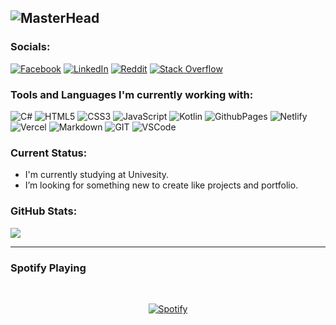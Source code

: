 ![MasterHead](https://1.bp.blogspot.com/-7A4WynwLsMw/XbBpCXG8fHI/AAAAAAAAMt4/uOa1bpLskYgrwGbllhSu2SDj_Mig8SXJQCLcBGAsYHQ/s1600/2000_600px.gif)
---

### Socials:
[![Facebook](https://img.shields.io/badge/Facebook-1877F2?style=for-the-badge&logo=facebook&logoColor=white)](https://facebook.com/angelomikobotabara11) [![LinkedIn]( 	https://img.shields.io/badge/LinkedIn-0077B5?style=for-the-badge&logo=linkedin&logoColor=white)](https://linkedin.com/in/angelo-miko-botabara-4b4b06296) [![Reddit](https://img.shields.io/badge/Reddit-FF4500?style=for-the-badge&logo=reddit&logoColor=white)](https://reddit.com/user/Taki1316) [![Stack Overflow](https://img.shields.io/badge/Stack_Overflow-FE7A16?style=for-the-badge&logo=stack-overflow&logoColor=white)](https://stackoverflow.com/users/22772335) 

### Tools and Languages I'm currently working with:
![C#](https://img.shields.io/badge/c%23-%23239120.svg?style=for-the-badge&logo=c-sharp&logoColor=white) ![HTML5](https://img.shields.io/badge/html5-%23E34F26.svg?style=for-the-badge&logo=html5&logoColor=white) ![CSS3](https://img.shields.io/badge/css3-%231572B6.svg?style=for-the-badge&logo=css3&logoColor=white) ![JavaScript](https://img.shields.io/badge/javascript-%23323330.svg?style=for-the-badge&logo=javascript&logoColor=%23F7DF1E) ![Kotlin](https://img.shields.io/badge/kotlin-%237F52FF.svg?style=for-the-badge&logo=kotlin&logoColor=white) ![GithubPages](https://img.shields.io/badge/github%20pages-121013?style=for-the-badge&logo=github&logoColor=white) ![Netlify](https://img.shields.io/badge/netlify-%23000000.svg?style=for-the-badge&logo=netlify&logoColor=#00C7B7) ![Vercel](https://img.shields.io/badge/vercel-%23000000.svg?style=for-the-badge&logo=vercel&logoColor=white) ![Markdown](https://img.shields.io/badge/markdown-%23000000.svg?style=for-the-badge&logo=markdown&logoColor=white) ![GIT](https://img.shields.io/badge/Git-fc6d26?style=for-the-badge&logo=git&logoColor=white) ![VSCode](https://img.shields.io/badge/VSCode-0078D4?style=for-the-badge&logo=visual%20studio%20code&logoColor=white)

### Current Status:

-  I'm currently studying at Univesity.
-  I’m looking for something new to create like projects and portfolio.

### GitHub Stats:
![](https://github-readme-stats.vercel.app/api/top-langs/?username=angelomiko129&theme=codeSTACKr&hide_border=true&include_all_commits=false&count_private=false&layout=compact&hide_progress=true)

---

### Spotify Playing

&nbsp;<div align="center">
    [![Spotify](https://spotify-now-playing-seven-brown.vercel.app/api/spotify)](https://open.spotify.com/user/yq6q66bd9qel7wwzrexx378ho)
</div>
